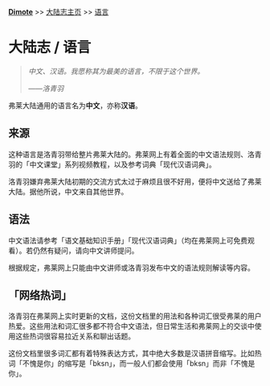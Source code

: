 **[Dimote](https://dimote.top)** >> [大陆志主页](index.md) >> [语言](yuyan.md)

# 大陆志 / 语言

> *中文、汉语。我愿称其为最美的语言，不限于这个世界。*
>
> ——*洛青羽*

弗莱大陆通用的语言名为**中文**，亦称**汉语**。

## 来源

这种语言是洛青羽带给整片弗莱大陆的。弗莱网上有着全面的中文语法规则、洛青羽的「中文课堂」系列视频教程，以及参考词典「现代汉语词典」。

洛青羽嫌弃弗莱大陆初期的交流方式太过于麻烦且很不好用，便将中文送给了弗莱大陆。据他所说，中文来自其他世界。

## 语法

中文语法请参考「语文基础知识手册」「现代汉语词典」（均在弗莱网上可免费观看）。若仍然有疑问，请向中文讲师提问。

根据规定，弗莱网上只能由中文讲师或洛青羽发布中文的语法规则解读等内容。

## 「网络热词」

洛青羽在弗莱网上实时更新的文档，这份文档里的用法和各种词汇很受弗莱的用户热爱。这些用法和词汇很多都不符合中文语法，但日常生活和弗莱网上的交谈中使用这些热词很容易拉近关系和聊出话题。

这份文档里很多词汇都有着特殊表达方式，其中绝大多数是汉语拼音缩写。比如热词「不愧是你」的缩写是「bksn」，而一般人们都会使用「bksn」而非「不愧是你」。
